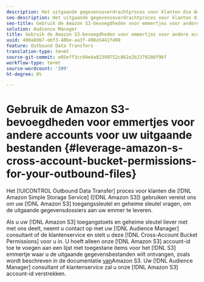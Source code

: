 ```yaml
---
description: Het uitgaande gegevensoverdrachtproces voor klanten die Amazon Simple Storage Service (Amazon S3) gebruiken, vereist dat we vragen om uw Amazon S3-toegangstoets en geheime sleutel, om de uitgaande gegevensbestanden aan uw emmer te kunnen leveren.
seo-description: Het uitgaande gegevensoverdrachtproces voor klanten die Amazon Simple Storage Service (Amazon S3) gebruiken, vereist dat we vragen om uw Amazon S3-toegangstoets en geheime sleutel, om de uitgaande gegevensbestanden aan uw emmer te kunnen leveren.
seo-title: Gebruik de Amazon S3-bevoegdheden voor emmertjes voor andere accounts voor uw uitgaande bestanden
solution: Audience Manager
title: Gebruik de Amazon S3-bevoegdheden voor emmertjes voor andere accounts voor uw uitgaande bestanden
uuid: 400a8d67-ebf3-48be-aa3f-498a5441f498
feature: Outbound Data Transfers
translation-type: tm+mt
source-git-commit: e05eff3cc04e4a82399752c862e2b2370286f96f
workflow-type: tm+mt
source-wordcount: '209'
ht-degree: 0%

---
```



# Gebruik de Amazon S3-bevoegdheden voor emmertjes voor andere accounts voor uw uitgaande bestanden {#leverage-amazon-s-cross-account-bucket-permissions-for-your-outbound-files}

Het [!UICONTROL Outbound Data Transfer] proces voor klanten die [!DNL Amazon Simple Storage Service] ([!DNL Amazon S3]) gebruiken vereist ons om uw [!DNL Amazon S3] toegangssleutel en geheime sleutel vragen, om de uitgaande gegevensdossiers aan uw emmer te leveren.

Als u uw [!DNL Amazon S3] toegangstoets en geheime sleutel liever niet met ons deelt, neemt u contact op met uw [!DNL Audience Manager] consultant of de klantenservice en stelt u deze [!DNL Cross-Account Bucket Permissions] voor u in. U hoeft alleen onze [!DNL Amazon S3] account-id toe te voegen aan een lijst met toegestane items voor het [!DNL S3] emmertje waar u de uitgaande gegevensbestanden wilt ontvangen, zoals wordt beschreven in de documentatie [van](https://docs.aws.amazon.com/AmazonS3/latest/dev/example-walkthroughs-managing-access-example2.html)Amazon S3. Uw [!DNL Audience Manager] consultant of klantenservice zal u onze [!DNL Amazon S3] account-id verstrekken.